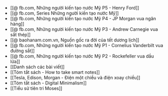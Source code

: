 - [[@ fb.com, Những người kiến tạo nước Mỹ P5 - Henry Ford]]
- [[@ fb.com, Series Những người kiến tạo nước Mỹ]]
- [[@ fb.com, Những người kiến tạo nước Mỹ P4 - JP Morgan vua ngân hàng]]
- [[@ fb.com, Những người kiến tạo nước Mỹ P3 - Andrew Carnegie vua sắt thép]]
- [[@ baohanam.com.vn, Nguồn gốc ra đời của tết dương lịch]]
- [[@ fb.com, Những người kiến tạo nước Mỹ P1 - Cornelius Vanderbilt vua đường sắt]]
- [[@ fb.com, Những người kiến tạo nước Mỹ P2 - Rockefeller vua dầu lửa]]
- [[Danh sách các bài viết]]
- [[Tóm tắt sách - How to take smart notes]]
- [[Tesla, Edison, Morgan - Điện một chiều và điện xoay chiều]]
- [[Tóm tắt sách - Digital Minimalism]]
- [[Tiểu sử tiên tri Moses]]
